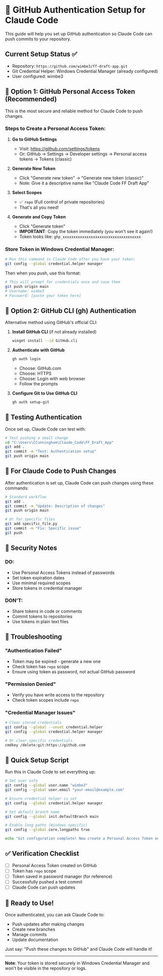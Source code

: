 # 🔐 GitHub Authentication Setup for Claude Code

This guide will help you set up GitHub authentication so Claude Code can push commits to your repository.

## Current Setup Status ✅
- Repository: `https://github.com/wimbe3/ff-draft-app.git`
- Git Credential Helper: Windows Credential Manager (already configured)
- User configured: wimbe3

## 🔑 Option 1: GitHub Personal Access Token (Recommended)

This is the most secure and reliable method for Claude Code to push changes.

### Steps to Create a Personal Access Token:

1. **Go to GitHub Settings**
   - Visit: https://github.com/settings/tokens
   - Or: GitHub → Settings → Developer settings → Personal access tokens → Tokens (classic)

2. **Generate New Token**
   - Click "Generate new token" → "Generate new token (classic)"
   - Note: Give it a descriptive name like "Claude Code FF Draft App"
   
3. **Select Scopes**
   - ✅ `repo` (Full control of private repositories)
   - That's all you need!
   
4. **Generate and Copy Token**
   - Click "Generate token"
   - **IMPORTANT**: Copy the token immediately (you won't see it again!)
   - Token looks like: `ghp_xxxxxxxxxxxxxxxxxxxxxxxxxxxxxxxxxxxx`

### Store Token in Windows Credential Manager:

```bash
# Run this command in Claude Code after you have your token:
git config --global credential.helper manager
```

Then when you push, use this format:
```bash
# This will prompt for credentials once and save them
git push origin main
# Username: wimbe3
# Password: [paste your token here]
```

## 🔄 Option 2: GitHub CLI (gh) Authentication

Alternative method using GitHub's official CLI:

1. **Install GitHub CLI** (if not already installed)
   ```bash
   winget install --id GitHub.cli
   ```

2. **Authenticate with GitHub**
   ```bash
   gh auth login
   ```
   - Choose: GitHub.com
   - Choose: HTTPS
   - Choose: Login with web browser
   - Follow the prompts

3. **Configure Git to Use GitHub CLI**
   ```bash
   gh auth setup-git
   ```

## 🧪 Testing Authentication

Once set up, Claude Code can test with:

```bash
# Test pushing a small change
cd "C:\Users\CCunningham\Claude_Code\FF_Draft_App"
git add .
git commit -m "Test: Authentication setup"
git push origin main
```

## 🤖 For Claude Code to Push Changes

After authentication is set up, Claude Code can push changes using these commands:

```bash
# Standard workflow
git add .
git commit -m "Update: Description of changes"
git push origin main

# Or for specific files
git add specific_file.py
git commit -m "Fix: Specific issue"
git push
```

## 📝 Security Notes

### DO:
- Use Personal Access Tokens instead of passwords
- Set token expiration dates
- Use minimal required scopes
- Store tokens in credential manager

### DON'T:
- Share tokens in code or comments
- Commit tokens to repositories
- Use tokens in plain text files

## 🔧 Troubleshooting

### "Authentication Failed"
- Token may be expired - generate a new one
- Check token has `repo` scope
- Ensure using token as password, not actual GitHub password

### "Permission Denied"
- Verify you have write access to the repository
- Check token scopes include `repo`

### "Credential Manager Issues"
```bash
# Clear stored credentials
git config --global --unset credential.helper
git config --global credential.helper manager

# Or clear specific credentials
cmdkey /delete:git:https://github.com
```

## 🎯 Quick Setup Script

Run this in Claude Code to set everything up:

```bash
# Set user info
git config --global user.name "wimbe3"
git config --global user.email "your-email@example.com"

# Ensure credential helper is set
git config --global credential.helper manager

# Set default branch name
git config --global init.defaultBranch main

# Enable long paths (Windows specific)
git config --global core.longpaths true

echo "Git configuration complete! Now create a Personal Access Token on GitHub."
```

## ✅ Verification Checklist

- [ ] Personal Access Token created on GitHub
- [ ] Token has `repo` scope
- [ ] Token saved in password manager (for reference)
- [ ] Successfully pushed a test commit
- [ ] Claude Code can push updates

## 🚀 Ready to Use!

Once authenticated, you can ask Claude Code to:
- Push updates after making changes
- Create new branches
- Manage commits
- Update documentation

Just say: "Push these changes to GitHub" and Claude Code will handle it!

---

**Note**: Your token is stored securely in Windows Credential Manager and won't be visible in the repository or logs.